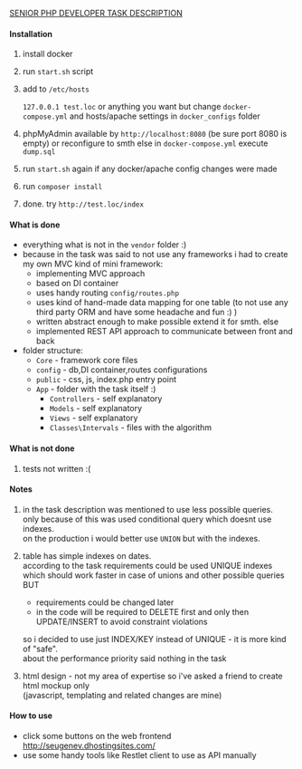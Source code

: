 [SENIOR PHP DEVELOPER TASK DESCRIPTION](./task.md)

#### Installation
1) install docker
2) run `start.sh` script
3) add to `/etc/hosts`

    `127.0.0.1 test.loc`
    or anything you want but change `docker-compose.yml` and hosts/apache settings in `docker_configs` folder
4) phpMyAdmin available by `http://localhost:8080` (be sure port 8080 is empty) or reconfigure to smth else in `docker-compose.yml`
execute `dump.sql`
5) run `start.sh` again if any docker/apache config changes were made
6) run `composer install` 
7) done. try `http://test.loc/index` 

#### What is done
* everything what is not in the `vendor` folder :)
* because in the task was said to not use any frameworks i had to create my own MVC kind of mini framework: 
  - implementing MVC approach 
  - based on DI container
  - uses handy routing `config/routes.php`
  - uses kind of hand-made data mapping for one table (to not use any third party ORM and have some headache and fun :) ) 
  - written abstract enough to make possible extend it for smth. else
  - implemented REST API approach to communicate between front and back
* folder structure:
  - `Core` - framework core files
  - `config` - db,DI container,routes configurations
  - `public` - css, js, index.php entry point
  - `App` - folder with the task itself :) 
      - `Controllers` - self explanatory 
      - `Models` - self explanatory
      - `Views` - self explanatory
      - `Classes\Intervals` - files with the algorithm

#### What is not done
1) tests not written :(
  

#### Notes
1) in the task description was mentioned to use less possible queries.   
only because of this was used conditional query which doesnt use indexes.  
on the production i would better use `UNION` but with the indexes.
2) table has simple indexes on dates.  
according to the task requirements could be used UNIQUE indexes which should work faster 
in case of unions and other possible queries BUT
    - requirements could be changed later
    - in the code will be required to DELETE first and only then UPDATE/INSERT to avoid constraint violations  

    so i decided to use just INDEX/KEY instead of UNIQUE - it is more kind of "safe".   
    about the performance priority said nothing in the task  
3) html design - not my area of expertise so i've asked a friend to create html mockup only  
(javascript, templating and related changes are mine)    
#### How to use
* click some buttons on the web frontend http://seugenev.dhostingsites.com/
* use some handy tools like Restlet client to use as API manually        